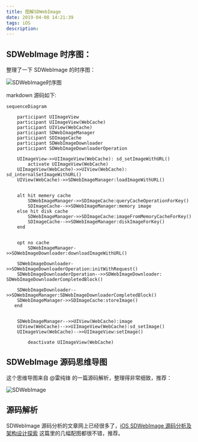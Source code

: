 ```yaml
---
title: 图解SDWebImage
date: 2019-04-08 14:21:39
tags: iOS
description: 
---
```

<meta name="referrer" content="no-referrer" />
<!-- toc -->

## SDWebImage 时序图：

整理了一下 SDWebImage 的时序图：

![SDWebImage时序图](https://upload-images.jianshu.io/upload_images/332029-5fb37890ad0348d4.png?imageMogr2/auto-orient/strip%7CimageView2/2/w/1240)

markdown 源码如下:

```mermaid
sequenceDiagram

    participant UIImageView
    participant UIImageView(WebCache)
    participant UIView(WebCache)
    participant SDWebImageManager
    participant SDImageCache
    participant SDWebImageDownloader
    participant SDWebImageDownloaderOperation

    UIImageView->>UIImageView(WebCache): sd_setImageWithURL()
        activate UIImageView(WebCache)
    UIImageView(WebCache)->>UIView(WebCache): sd_internalSetImageWithURL()
    UIView(WebCache)->>SDWebImageManager:loadImageWithURL()
    
    
    alt hit memery cache
        SDWebImageManager->>SDImageCache:queryCacheOperationForKey()
        SDImageCache-->>SDWebImageManager:memory image
    else hit disk cache
        SDWebImageManager->>SDImageCache:imageFromMemoryCacheForKey()
        SDImageCache-->>SDWebImageManager:diskImageForKey()
    end


    opt no cache
        SDWebImageManager->>SDWebImageDownloader:downloadImageWithURL()
    
    SDWebImageDownloader->>SDWebImageDownloaderOperation:initWithRequest()
    SDWebImageDownloaderOperation-->>SDWebImageDownloader:            SDWebImageDownloaderCompletedBlock()
    
    SDWebImageDownloader-->>SDWebImageManager:SDWebImageDownloaderCompletedBlock()
    SDWebImageManager->>SDImageCache:storeImage()
   end
   

    SDWebImageManager-->>UIView(WebCache):image
    UIView(WebCache)-->>UIImageView(WebCache):sd_setImage()
    UIImageView(WebCache)-->>UIImageView:setImage()

        deactivate UIImageView(WebCache) 
```

## SDWebImage 源码思维导图

这个思维导图来自 @雷纯锋 的一篇源码解析，整理得非常细致，推荐：

![SDWebImage](https://upload-images.jianshu.io/upload_images/332029-2aef2d6a91bb8928.jpg?imageMogr2/auto-orient/strip%7CimageView2/2/w/1240)

## 源码解析

SDWebImage 源码分析的文章网上已经很多了，[iOS SDWebImage 源码分析及架构设计探索](https://www.jianshu.com/p/e95baecb36b6) 这篇里的几幅配图都很不错，推荐。
